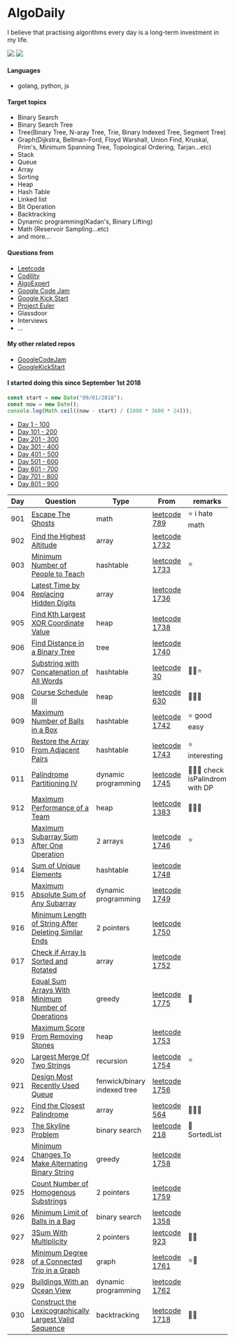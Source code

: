# AlgoDaily

I believe that practising algorithms every day is a long-term investment in my life.

[![](https://lc.coding.gs/v1/ranking/calvinchankf.svg?logo=leetcode)](https://leetcode.com/calvinchankf/)
[![](https://lc.coding.gs/v1/solved/calvinchankf.svg?logo=leetcode)](https://leetcode.com/calvinchankf/)

#### Languages

-   golang, python, js

#### Target topics

-   Binary Search
-   Binary Search Tree
-   Tree(Binary Tree, N-aray Tree, Trie, Binary Indexed Tree, Segment Tree)
-   Graph(Dijkstra, Bellman-Ford, Floyd Warshall, Union Find, Kruskal, Prim's, Minimum Spanning Tree, Topological Ordering, Tarjan...etc)
-   Stack
-   Queue
-   Array
-   Sorting
-   Heap
-   Hash Table
-   Linked list
-   Bit Operation
-   Backtracking
-   Dynamic programming(Kadan's, Binary Lifting)
-   Math (Reservoir Sampling...etc)
-   and more...

#### Questions from

-   [Leetcode](https://leetcode.com)
-   [Codility](https://app.codility.com/programmers/lessons/)
-   [AlgoExpert](https://www.algoexpert.io)
-   [Google Code Jam](https://codingcompetitions.withgoogle.com/codejam)
-   [Google Kick Start](https://codingcompetitions.withgoogle.com/kickstart/)
-   [Project Euler](https://projecteuler.net)
-   Glassdoor
-   Interviews
-   ...

#### My other related repos

-   [GoogleCodeJam](https://github.com/calvinchankf/GoogleCodeJam)
-   [GoogleKickStart](https://github.com/calvinchankf/GoogleKickStart)

#### I started doing this since September 1st 2018

```js
const start = new Date("09/01/2018");
const now = new Date();
console.log(Math.ceil((now - start) / (1000 * 3600 * 24)));
```

-   [Day 1 - 100](./markdowns/day1-100.md)
-   [Day 101 - 200](./markdowns/day101-200.md)
-   [Day 201 - 300](./markdowns/day201-300.md)
-   [Day 301 - 400](./markdowns/day301-400.md)
-   [Day 401 - 500](./markdowns/day401-500.md)
-   [Day 501 - 600](./markdowns/day501-600.md)
-   [Day 601 - 700](./markdowns/day601-700.md)
-   [Day 701 - 800](./markdowns/day701-800.md)
-   [Day 801 - 900](./markdowns/day801-900.md)

| Day | Question                                                                                            | Type                | From                                                                                     | remarks                          |
| --- | --------------------------------------------------------------------------------------------------- | ------------------- | ---------------------------------------------------------------------------------------- | -------------------------------- |
| 901 | [Escape The Ghosts](/leetcode/789-escape-the-ghosts)                                                | math                | [leetcode 789](https://leetcode.com/problems/escape-the-ghosts/)                         | ⭐️ i hate math                  |
| 902 | [Find the Highest Altitude](/leetcode/1732-find-the-highest-altitude)                               | array               | [leetcode 1732](https://leetcode.com/problems/find-the-highest-altitude/)                |                                  |
| 903 | [Minimum Number of People to Teach](/leetcode/1733-minimum-number-of-people-to-teach)               | hashtable           | [leetcode 1733](https://leetcode.com/problems/minimum-number-of-people-to-teach/)        | ⭐️                              |
| 904 | [Latest Time by Replacing Hidden Digits](/leetcode/1736-latest-time-by-replacing-hidden-digits)     | array               | [leetcode 1736](https://leetcode.com/problems/latest-time-by-replacing-hidden-digits/)   |                                  |
| 905 | [Find Kth Largest XOR Coordinate Value](/leetcode/1738-find-kth-largest-xor-coordinate-value)       | heap                | [leetcode 1738](https://leetcode.com/problems/find-kth-largest-xor-coordinate-value/)    |                                  |
| 906 | [Find Distance in a Binary Tree](/leetcode/1740-find-distance-in-a-binary-tree)                     | tree                | [leetcode 1740](https://leetcode.com/problems/find-distance-in-a-binary-tree/)           |                                  |
| 907 | [Substring with Concatenation of All Words](/leetcode/30-substring-with-concatenation-of-all-words) | hashtable           | [leetcode 30](https://leetcode.com/problems/substring-with-concatenation-of-all-words/)  | 📌🤔⭐️                          |
| 908 | [Course Schedule III](/leetcode/630-course-schedule-iii)                                            | heap                | [leetcode 630](https://leetcode.com/problems/course-schedule-iii/)                       | 📌📌📌                           |
| 909 | [Maximum Number of Balls in a Box](/leetcode/1742-maximum-number-of-balls-in-a-box)                 | hashtable           | [leetcode 1742](https://leetcode.com/problems/maximum-number-of-balls-in-a-box/)         | ⭐️ good easy                    |
| 910 | [Restore the Array From Adjacent Pairs](/leetcode/1743-restore-the-array-from-adjacent-pairs)       | hashtable           | [leetcode 1743](https://leetcode.com/problems/restore-the-array-from-adjacent-pairs/)    | ⭐️ interesting                  |
| 911 | [Palindrome Partitioning IV](/leetcode/1745-palindrome-partitioning-iv/)                            | dynamic programming | [leetcode 1745](https://leetcode.com/problems/palindrome-partitioning-iv/)               | 📌📌📌 check isPalindrom with DP |
| 912 | [Maximum Performance of a Team](/leetcode/1383-maximum-performance-of-a-team)                       | heap                | [leetcode 1383](https://leetcode.com/problems/maximum-performance-of-a-team/)            | 📌📌📌                           |
| 913 | [Maximum Subarray Sum After One Operation](/leetcode/1746-maximum-subarray-sum-after-one-operation) | 2 arrays            | [leetcode 1746](https://leetcode.com/problems/maximum-subarray-sum-after-one-operation/) | ⭐️                              |
| 914 | [Sum of Unique Elements](leetcode/1748-sum-of-unique-elements)                                                                              | hashtable           | [leetcode 1748](https://leetcode.com/problems/sum-of-unique-elements/)                                       |                                                 |
| 915 | [Maximum Absolute Sum of Any Subarray](leetcode/1749-maximum-absolute-sum-of-any-subarray)                                                  | dynamic programming | [leetcode 1749](https://leetcode.com/problems/maximum-absolute-sum-of-any-subarray/)                         |                                                 |
| 916 | [Minimum Length of String After Deleting Similar Ends](leetcode/1750-minimum-length-of-string-after-deleting-similar-ends)                  | 2 pointers          | [leetcode 1750](https://leetcode.com/problems/minimum-length-of-string-after-deleting-similar-ends/)         |                                                 |
| 917 | [Check if Array Is Sorted and Rotated](leetcode/1752-check-if-array-is-sorted-and-rotated)                                                  | array               | [leetcode 1752](https://leetcode.com/problems/check-if-array-is-sorted-and-rotated/)                         |                                                 |
| 918 | [Equal Sum Arrays With Minimum Number of Operations](leetcode/1775-equal-sum-arrays-with-minimum-number-of-operations)                                                  | greedy               | [leetcode 1775](https://leetcode.com/problems/equal-sum-arrays-with-minimum-number-of-operations/)                         | 📌                                                |
| 919 | [Maximum Score From Removing Stones](leetcode/1753-maximum-score-from-removing-stones)                                                      | heap                | [leetcode 1753](https://leetcode.com/problems/maximum-score-from-removing-stones/)                           |                                                 |
| 920 | [Largest Merge Of Two Strings](/leetcode/1754-largest-merge-of-two-strings)                                                                 | recursion           | [leetcode 1754](https://leetcode.com/problems/largest-merge-of-two-strings/)                                 | ⭐️                                             |
| 921 | [Design Most Recently Used Queue](/leetcode/1756-design-most-recently-used-queue)                                                           | fenwick/binary indexed tree | [leetcode 1756](https://leetcode.com/problems/design-most-recently-used-queue/)                              |                                                 |
| 922 | [Find the Closest Palindrome](/leetcode/564-find-the-closest-palindrome)                                                                    | array               | [leetcode 564](https://leetcode.com/problems/find-the-closest-palindrome/)                                   | 📌📌📌                                          |
| 923 | [The Skyline Problem](/leetcode/218-the-skyline-problem)                                                                                    | binary search             | [leetcode 218](https://leetcode.com/problems/the-skyline-problem/)                                           | 📌 SortedList                                   |
| 924 | [Minimum Changes To Make Alternating Binary String](/leetcode/1758-minimum-changes-to-make-alternating-binary-string)                       | greedy                    | [leetcode 1758](https://leetcode.com/problems/minimum-changes-to-make-alternating-binary-string/)            |                                                 |
| 925 | [Count Number of Homogenous Substrings](/leetcode/1759-count-number-of-homogenous-substrings)                                               | 2 pointers                | [leetcode 1759](https://leetcode.com/problems/count-number-of-homogenous-substrings/)                        |                                                 |
| 926 | [Minimum Limit of Balls in a Bag](/leetcode/1760-minimum-limit-of-balls-in-a-bag)                                                           | binary search             | [leetcode 1358](https://leetcode.com/problems/minimum-limit-of-balls-in-a-bag/)                              |                                                 |
| 927 | [3Sum With Multiplicity](/leetcode/923-3sum-with-multiplicity)                                                                              | 2 pointers                | [leetcode 923](https://leetcode.com/problems/3sum-with-multiplicity/)                                        | 👍🏻                                              |
| 928 | [Minimum Degree of a Connected Trio in a Graph](/leetcode/1761-minimum-degree-of-a-connected-trio-in-a-graph) | graph | [leetcode 1761](https://leetcode.com/problems/minimum-degree-of-a-connected-trio-in-a-graph/) | ⭐️📌           |
| 929 | [Buildings With an Ocean View](/leetcode/1762-buildings-with-an-ocean-view) | dynamic programming | [leetcode 1762](https://leetcode.com/problems/buildings-with-an-ocean-view/) |                 |
| 930 | [Construct the Lexicographically Largest Valid Sequence](/leetcode/1718-construct-the-lexicographically-largest-valid-sequence) | backtracking | [leetcode 1718](https://leetcode.com/problems/construct-the-lexicographically-largest-valid-sequence/) | 👍🏻              |
